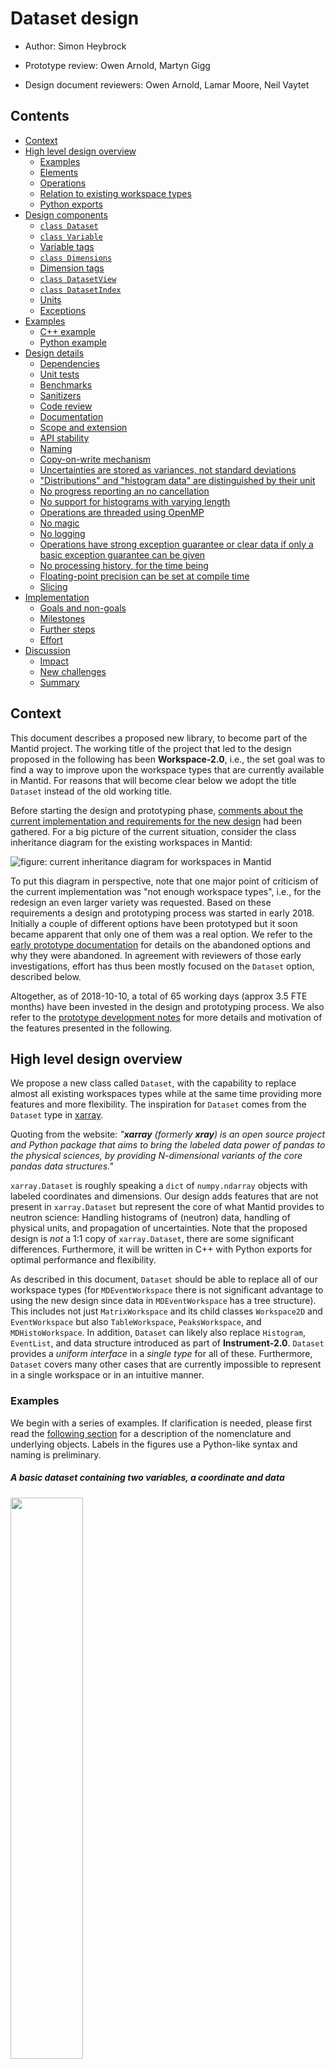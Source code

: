 # Dataset design

- Author:
  Simon Heybrock

- Prototype review:
  Owen Arnold,
  Martyn Gigg

- Design document reviewers:
  Owen Arnold,
  Lamar Moore,
  Neil Vaytet

## Contents

- [Context](#context)
- [High level design overview](#overview)
  - [Examples](#overview-examples)
  - [Elements](#overview-elements)
  - [Operations](#overview-operations)
  - [Relation to existing workspace types](#overview-relation-to-existing-workspace-types)
  - [Python exports](#overview-python-exports)
- [Design components](#design-components)
  - [`class Dataset`](#design-components-dataset)
  - [`class Variable`](#design-components-variable)
  - [Variable tags](#design-components-variable-tags)
  - [`class Dimensions`](#design-components-dimensions)
  - [Dimension tags](#design-components-dimension-tags)
  - [`class DatasetView`](#design-components-datasetview)
  - [`class DatasetIndex`](#design-components-datasetindex)
  - [Units](#design-components-units)
  - [Exceptions](#design-components-exceptions)
- [Examples](#xamples)
  - [C++ example](#examples-cpp)
  - [Python example](#examples-python)
- [Design details](#design-details)
  - [Dependencies](#design-details-dependencies)
  - [Unit tests](#design-details-unit-tests)
  - [Benchmarks](#design-details-benchmarks)
  - [Sanitizers](#design-details-sanitizers)
  - [Code review](#design-details-code-review)
  - [Documentation](#design-details-documentation)
  - [Scope and extension](#design-details-scope-and-extension)
  - [API stability](#design-details-api-stability)
  - [Naming](#design-details-naming)
  - [Copy-on-write mechanism](#design-details-copy-on-write-mechanism)
  - [Uncertainties are stored as variances, not standard deviations](#design-details-uncertainties-are-stored-as-variances)
  - ["Distributions" and "histogram data" are distinguished by their unit](#design-details-distribution-histogram-distinguised-by-unit)
  - [No progress reporting an no cancellation](#design-details-no-progress-reporting-no-cancellation)
  - [No support for histograms with varying length](#design-details-no-length-variation)
  - [Operations are threaded using OpenMP](#design-details-threading)
  - [No magic](#design-details-no-magic)
  - [No logging](#design-details-no-logging)
  - [Operations have strong exception guarantee or clear data if only a basic exception guarantee can be given](#design-details-exception-safety)
  - [No processing history, for the time being](#design-details-no-processing-history)
  - [Floating-point precision can be set at compile time](#design-details-floating-point-precision-compile-time)
  - [Slicing](#design-details-slicing)
- [Implementation](#implementation)
  - [Goals and non-goals](#implementation-goals-and-non-goals)
  - [Milestones](#implementation-milestones)
  - [Further steps](#implementation-further-steps)
  - [Effort](#implementation-effort)
- [Discussion](#discussion)
  - [Impact](#discussion-impact)
  - [New challenges](#discussion-new-challenges)
  - [Summary](#discussion-summary)


## <a name="context"></a>Context

This document describes a proposed new library, to become part of the Mantid project.
The working title of the project that led to the design proposed in the following has been **Workspace-2.0**, i.e., the set goal was to find a way to improve upon the workspace types that are currently available in Mantid.
For reasons that will become clear below we adopt the title `Dataset` instead of the old working title.

Before starting the design and prototyping phase, [comments about the current implementation and requirements for the new design](https://github.com/mantidproject/documents/blob/master/Project-Management/CoreTeam/workspace-notes.md) had been gathered.
For a big picture of the current situation, consider the class inheritance diagram for the existing workspaces in Mantid:

![figure: current inheritance diagram for workspaces in Mantid](workspace-hierarchy.png)

To put this diagram in perspective, note that one major point of criticism of the current implementation was "not enough workspace types", i.e., for the redesign an even larger variety was requested.
Based on these requirements a design and prototyping process was started in early 2018.
Initially a couple of different options have been prototyped but it soon became apparent that only one of them was a real option.
We refer to the [early prototype documentation](https://github.com/mantidproject/workspace-sandbox) for details on the abandoned options and why they were abandoned.
In agreement with reviewers of those early investigations, effort has thus been mostly focused on the `Dataset` option, described below.

Altogether, as of 2018-10-10, a total of 65 working days (approx 3.5 FTE months) have been invested in the design and prototyping process.
We also refer to the [prototype development notes](development-notes.md) for more details and motivation of the features presented in the following.


## <a name="overview"></a>High level design overview

We propose a new class called `Dataset`, with the capability to replace almost all existing workspaces types while at the same time providing more features and more flexibility.
The inspiration for `Dataset` comes from the `Dataset` type in [xarray](http://xarray.pydata.org/en/stable/).

Quoting from the website:
*"**xarray** (formerly **xray**) is an open source project and Python package that aims to bring the labeled data power of pandas to the physical sciences, by providing N-dimensional variants of the core pandas data structures."*

`xarray.Dataset` is roughly speaking a `dict` of `numpy.ndarray` objects with labeled coordinates and dimensions.
Our design adds features that are not present in `xarray.Dataset` but represent the core of what Mantid provides to neutron science: Handling histograms of (neutron) data, handling of physical units, and propagation of uncertainties.
Note that the proposed design is *not* a 1:1 copy of `xarray.Dataset`, there are some significant differences.
Furthermore, it will be written in C++ with Python exports for optimal performance and flexibility.

As described in this document, `Dataset` should be able to replace all of our workspace types (for `MDEventWorkspace` there is not significant advantage to using the new design since data in `MDEventWorkspace` has a tree structure).
This includes not just `MatrixWorkspace` and its child classes `Workspace2D` and `EventWorkspace` but also `TableWorkspace`, `PeaksWorkspace`, and `MDHistoWorkspace`.
In addition, `Dataset` can likely also replace `Histogram`, `EventList`, and data structure introduced as part of **Instrument-2.0**.
`Dataset` provides a *uniform interface* in a *single type* for all of these.
Furthermore, `Dataset` covers many other cases that are currently impossible to represent in a single workspace or in an intuitive manner.

### <a name="overview-examples"></a>Examples

We begin with a series of examples.
If clarification is needed, please first read the [following section](#overview-elements) for a description of the nomenclature and underlying objects.
Labels in the figures use a Python-like syntax and naming is preliminary.

##### A basic dataset containing two variables, a coordinate and data

<img src="dataset-2d.png" height="48%" width="48%">

##### Coordinates can be bin-edges, i.e., their extent can be longer by one than the corresponding dimensions of other variables

<img src="dataset-2d-bin-edges.png" height="48%" width="48%">

##### Coordinates do not need to be one-dimensional, i.e., they can represent a non-shared "X", as we are used to from `API::MatrixWorkspace`

<img src="dataset-2d-coord-not-shared.png" height="48%" width="48%">

##### More coordinates can be added, e.g., for other dimensions

<img src="dataset-2d-more-coords.png" height="70%" width="70%">

##### Multiple coordinates for the same dimension are also possible, as long as the coordinate tag is different, e.g., the final energy `Ef` in a spectrometer

<img src="dataset-2d-multiple-coordinates-same-dimension.png" height="70%" width="70%">

##### Variables can be zero-dimensional

<img src="dataset-2d-variable-0d.png" height="70%" width="70%">

##### Variables can have more dimensions if needed, e.g., for multi-period data or scan data

<img src="dataset-3d.png" height="70%" width="70%">

##### Multiple data variables of the same type are supported by a different name

<img src="dataset-3d-two-data-variables.png" height="70%" width="70%">


### <a name="overview-elements"></a>Elements

`class Dataset` is the top level entity.
It simply set of variables, instances of `class Variable`.
`Variable` contains:
- Tag and name identifying the variable.
- Unit of the data held by the variable.
- Dimensions of the data held by the variable, i.e., the side lengths of a multi-dimensional cube of data, using `class Dimensions`.
- Data, stored in an array-like container.

The dimensions of the variables in a dataset can differ, but the extents of the individual dimensions must match.
*Example: A one-dimensional variable with `Dim::X` and a two-dimensional variable with `Dim::X` and `Dim::Y` in the *same* dataset.
The respective extents of `Dim::X` must match.*
*Exception:
Coordinates can represent bin edges.
In that case the extent will be larger by 1.*
A zero-dimensional variable corresponds to a point, i.e., it will contain a single data item.

Variables come in two classes, distinguished by their tag:
Coordinate variables and data variables.
This distinction enables a simple but effective definition of the behavior of `Dataset` in (arithmetic) operations:
- *Data variables* are *transformed*, e.g., subtracted in a "subtract" operation.
- *Coordinate variables* are *matched*.

As a simple example, consider subtracting two histograms:
We need to check that the X values match, and then subtract the Y values, i.e., the X values are coordinates, the Y values are data.

Examples of tags for data variables are:
- `Data::Value`
- `Data::Variance`
- `Data::String`
- `Data::Int`
- `Data::ExperimentLog`. *Question: Should this actually be a coordinate?*

Examples of tags coordinate variables are:
- `Coord::Tof`
- `Coord::dSpacing`
- `Coord::Q`
- `Coord::SpectrumNumber`
- `Coord::DetectorId`
- `Coord::SpectrumPosition`
- `Coord::DetectorPosition`
- `Coord::DetectorGrouping`
- `Coord::RowLabel`
- `Coord::X`, `Coord::Y`, `Coord::Z`
- `Coord::Qx`, `Coord::Qy`, `Coord::Qz`
- coordinates related to experiment environment parameters such as `Coord::Polarization` and `Coord::Temperature`
- `Coord::Mask`

The tag defines the underlying data type.

We furthermore define:
- Coordinate variables do not have a name and are thus identified only by their tag.
  Since `Dataset` is a set this implies that there cannot be two coordinate variable with the same tag in the same dataset.
  *Example: Having two variables `Coord::X` representing an X coordinate in a dataset is forbidden, and would indeed not make sense.*
- Coordinate variables have an implicit unit that cannot be changed (at least apart from its scale) since it is implied by the tag defining the coordinate.
  *Example: The X coordinate would always have a unit representing a *length*, e.g., `m` or `mm`.*
- Data variables have a name in addition to their tag.
  *Example: We can have a data variable holding neutron counts in `Data::Value` fom the "sample" run and a data variable holding counts for the "can" run in the *same* dataset.*

The name of data variables is furthermore used to imply a grouping of variables.
*Example: In a dataset containing data variables `Data::Value` and `Data::Variance` a matching variable name implies that the uncertainties stored in `Data::Variance` are associated with the data stored in `Data::Value`.*

The data in `Variable` is held by a type-erased handle, i.e., a `Variable` can hold data of any type.
The data handle also implements a copy-on-write mechanism, which makes `Variable` and `Dataset` cheap to copy and saves memory if only some variables in a dataset are modified.


### <a name="overview-operations"></a>Operations

Alongside the new `Dataset` type a series of basic and common operations will be provided.
A mostly but not entirely complete list of operations to be supported is:
1. Arithmetic operations: unary `-`, binary `+`, `-`, `*`, `/`
1. `transpose`
1. `slice` and `dice`
1. `concatenate` and `merge`
1. `sort`
1. `rebin`
1. `convert` (unit and/or dimension)
1. `filter`
1. Boolean/logical operations for mask operations
1. `integrate`
1. Basic statistics operations such as min, max, mean, and standard deviation
1. Serialization and deserialization, mainly for saving to and loading from disk
   *Question: Should disk I/O live in a separate module/library?*

As discussed earlier, coordinate variables are not operated on in operations between datasets.
To modify a coordinate variable, we operate directly on the variable-level.


### <a name="overview-relation-to-existing-workspace-types"></a>Relation to existing workspace types

From the above description it may not be clear how `Dataset` is used to replace existing workspace types or components so we take a break to give some examples.
For clarity, in the following we are explicitly giving the current Mantid namespace names such as `API`, `DataObjects`, `Geometry`, and `Algorithms` when referring to types from the existing implementation.

##### DataObjects::TableWorkspace

<img src="dataset-TableWorkspace.png" height="70%" width="70%">

A dataset where all variables are one-dimensional is a table.
- Each variable is a column.
- The variable name is the column label.
- `Coord::RowLabel` can provide a row label.
- `concatenate` is used to append one table to another.
- `merge` combines columns from two tables into one.
- `slice`, `dice`, or `filter` extract a new table with one or more rows.
- `sort` sorts the table.
- Coordinate and name matching enables mathematical operations on individual table columns.

See also the [working example](../test/TableWorkspace_test.cpp).

##### DataObjects::MDHistoWorkspace

A dataset with multi-dimensional variables `Data::Value` and `Data::Variance` in combination with a corresponding number of one--dimensional coordinate variables is a close equivalent to the current `DataObjects::MDHistoWorkspace`.
A typical example would be three-dimensional `Data::Value` and `Data::Variance` alongside one-dimensional `Coord:Qx`, `Coord:Qy`, and `Coord::Qz`.
- Can have coordinates that are bin edges or center points.
- Can have non-uniform binning.

##### DataObjects::Workspace2D

A dataset with two-dimensional variables `Data::Value` and `Data::Variance` in combination with a one- or two-dimensional variable `Coord::Tof` is a close equivalent to the current `DataObjects::Workspace2D`.
- Typically `Data::Value` and `Data::Variance` would both have dimensions `Dim::Tof` and `Dim::Spectrum`.
- If `Coord::Tof` has only `Dim::Tof`, it corresponds to a `DataObjects::Workspace2D` with shared X axis, if it also has `Dim::Spectrum` X is not shared.
- To represent bin edges, the extent of `Coord::Tof` in `Dim::Tof` is larger by one than `Dim::Tof` of the other variables.
- `Coord::SpectrumNumber` provides a spectrum number (currently in `API::ISpectrum`).
- Mapping from spectra to detectors (currently in `API::ISpectrum`) can be added using `Coord::DetectorGrouping`.
  For representing the instrument see the corresponding section below.
- Data from `API::ExperimentInfo` such as `API::Run` can be held by zero-dimensional variables such as `Data::ExperimentLog`.
- Masking of complete spectra or individual bins support by one- or two-dimensional variables such as `Coord::Mask`.

Most basic operations have an obvious mapping to what our current basic algorithms are doing.

See also the [working example](../test/Workspace2D_test.cpp).

##### Geometry::DetectorInfo, Geometry::ComponentInfo, and Geometry::Instrument

`Geometry::DetectorInfo` and `Geometry::ComponentInfo` are the result of the refactoring effort as part of **Instrument-2.0**.
Thanks to that refactoring, the underlying data is already stored in a structure of vectors, which can be mapped to variables in a dataset in an almost 1:1 manner.
- In place of `Geometry::DetectorInfo`, several variables with `Dim::Detector` would be added to a dataset.
  - `Coord::DetectorPosition` to store positions, `Coord::DetectorRotation` to store rotations, ...
- The option to have multi-dimensional variables will provide support for instruments with (synchronously) scanning detectors in a natural way.
  - Variables such as `Coord::DetectorPosition` can have the additional `Dim::DetectorScan` (in addition to `Dim::Detector`).
  - Time intervals for the scan can be stored in an additional variable `Coord::TimeInterval`.
- Data for `Geometry::ComponentInfo` can be mapped to variables in the dataset in a similar manner.
- `Geometry::Instrument` still exists as part of the pre-**Instrument-2.0** legacy.
  For the time being it can be supported by simply holding it in a zero-dimensional variable.

##### HistogramData::Histogram

`Dataset` will store histogram data as a single multi-dimensional array, i.e., *not* as a variable holding histograms.
However, we may still want to operate on a single histogram at a time in some cases.
A dataset with one-dimensional data variables `Data::Value` and `Data::Variance` alongside a one-dimensional coordinate variable such as `Coord::Tof` is a histogram.
- Arithmetic operations as well as many of the other basic operations support most of what would be required from a histogram type.

##### DataObjects::EventWorkspace

In contrast to histograms in `DataObjects::Workspace2D`, the event lists stored in `DataObject::EventWorkspace` have varying length.
Therefore, the events cannot be stored as a single multi-dimensional array.
- A one-dimensional variable `Data::Events` with `Dim::Spectrum` holds the lists of the events.
- The lists of events is a type similar to `DataObjects::EventList`.
  One option is to use `Dataset` for this, that is the dataset would contain many datasets, one for each event list.

See also the [working example](../test/EventWorkspace_test.cpp).

##### DataObjects::EventList

A one-dimensional dataset without coordinate variables can be used to represent an event list.
- `Dim::Event` is used as the only dimension for all variables.
- `Data::Tof` and `Data::PulseTime` make up the key part of data.
- Extra variables can be added to support weighted events.
- `concatenate` provides a merge operation.
- `sort` provides sorting by time-of-flight or pulse-time.
- `filter` provides filtering by time-of-flight or pulse-time.


### <a name="overview-python-exports"></a>Python exports

All relevant high-level classes and functions are fully exposed via a Python interface.
- The C++ API is modern and is thus easily mapped to a "pythonic" dataset library.
- `Dataset` itself is very similar to Python `dict`.
- Data of variables containing plain old data such as floating point values is exposed as readable and writable `numpy.ndarray`.
  These are true multi-dimensional arrays, i.e., in contrast to the current `API::MatrixWorkspace::readX()` and `API::MatrixWorkspace::dataX()` it is *not* a separate array for every spectrum.


## <a name="design-components"></a>Design components

The following is only an incomplete description.
For more details and examples the prototype code serves as a reference.
A good starting point that gives an overview of how `Dataset` may be *used* is given by [`TableWorkspace` example](../test/TableWorkspace_test.cpp), [`Workspace2D` example](../test/Workspace2D_test.cpp), and [`EventWorkspace` example](../test/EventWorkspace_test.cpp).


### <a name="design-components-dataset"></a>`class Dataset`

`class Dataset` is literally just a set or list of variables.
- Variables can be inserted and removed.
- Iteration over variables is possible.
- Variables are identified by a combination of their tag and (for data variables) their name.
  Duplicate tag/name combinations are forbidden, i.e., `Dataset` behaves like a set.

The current implementation also contains a `Dimensions` objects, holding the space spanned by the combination of all the variables dimensions.
However, this is not necessary and may change in the actual implementation.

There are very few methods for direct manipulation of `Dataset`:
- `setSlice` to set a slice of the dataset.

The current implementation in the prototype is mostly complete regarding the actual `Dataset` interface.
Most other functionality would probably be added as free functions.
- Some interface cleanup for finding variables or checking for existence of certain tags/names is required.
- `merge` is currently a member method, but should probably be made a free function.
  Given the copy-on-write mechanism there is no advantage in having it as a method.
- Insertion mechanism for bin-edge variables needs to be clarified.


### <a name="design-components-variable"></a>`class Variable`

`class Variable` can hold a N-dimensional array of arbitrary data, with some additions that make it self-describing:
- Tag and name identifying the variable.
- Unit of the data held by the variable.
- Dimensions of the data held by the variable, i.e., the side lengths of a multi-dimensional cube of data, using `class Dimensions`.
- Data, stored in an array-like container.

In the current implementation, as much as possible has been moved out of the header to reduce compile times due to templated code.
The interface implemented currently should be mostly complete with little change required for the final implementation.

##### Type erasure

The type erasure and implementation of basic operations for `Variable` uses **concept-based polymorphism** (a pattern by Sean Parent).
The involved types are `class VariableConcept` (the interface) and `template <class T> class VariableModel` (the implementation(s)).

##### Alignment

In the prototype we align the storage of data in `Variable` to support vectorization.
There is no disadvantage to this apart from preventing move operations when initialized from a `std::vector`.
In case alignment shows no actual advantage for performance in practice we can consider removing this feature.


### <a name="design-components-variable-tags"></a>Variable tags

Variables are identified by their tag, such as `Coord::X` and `Data::Value`.
Tags are also used for `const`-correct access, e.g., for avoiding triggering a copy or joint iteration with lower-dimensional variables.
Therefore the tags are not and `enum` but a class.
This lets us use things like `dataset.get<const Coord::X>()` instead of a less intuitive `dataset.get<Coord::ConstX>()`.


### <a name="design-components-dimensions"></a>`class Dimensions`

`class Dimensions` is an ordered list of dimension names alongside the dimension's extent, i.e., it defines a N-dimensional volume.
Furthermore it provides means of operating with dimensions, such as checking if a dimension is contained, merging dimensions, checking for subspaces, and dimension ordering.
The prototype implements very little of this in a clean way, and the API should probably be redone from scratch.
In many cases the code is scattered around the project, in the implementation of individual operations.
This is to be cleaned up when implementing the full set of operations.

At a later point, a small extension of `Dimensions` can provide support for multi-dimensional chunking/partitioning.
This could enable MPI support, cache blocking for more efficient use of the CPU caches, and working with data that does not fit into memory.
- Store the full dimension extent in addition to the chunk extent in `Dimensions`.
- If a dimension of a dataset represents just a subsection of the full dimension extent we use a special dimension tag.
- Operations that operate on a particular dimension will then fail.
  *Example: `Algorithms::DiffractionFocussing` requires `Dim::Spectrum`.*
- Based on the stored full dimension extent we can assemble a dataset from chunks, or provide a multi-step operation that can deal with partial dimensions and does the assembling process.
  *Example: A version of `Algorithms::DiffractionFocussing` that first focusses within each chunk and merges focussed data from all chunks in a final step.*


### <a name="design-components-dimension-tags"></a>Dimension tags

A dimension is identified by a tag.
This is simply an `enum class Dim`.
*Note:
In the prototype this is currently named `enum class Dimension`, but we suggest renaming this to `enum class Dim` for brevity.
Despite the abbreviation this should be clear and may actually improve code readability since it is more concise when used frequently?*

An incomplete list of dimension tags:
- `Dim::X`, `Dim::Y`, `Dim::Z`.
- `Dim::Qx`, `Dim::Qy`, `Dim::Qz`.
- `Dim::Detector`
- `Dim::Spectrum`
- `Dim::Tof`
- `Dim::Wavelength`
- `Dim::DetectorScan`
- `Dim::Temperature`
- `Dim::Polarization`
- `Dim::Run`
- `Dim::Row`
- `Dim::Event`

In many cases there is a corresponding coordinate tag for a dimension.


### <a name="design-components-datasetview"></a>`class DatasetView`

Due to the type-erasure we cannot simply treat `Dataset` as an array of structs, i.e., there is no equivalent to `API::MatrixWorkspace::getSpectrum(const size_t index)`.
If only access to a single variable is required it can be accessed directly.
For cases that require joint access to multiple variables we provide `class DatasetView`:
- Effectively provides a "zip-iterator", with support for automatic on-the-fly broadcast or transposition of dimensions.
- Nested view allows for accessing a histogram-like view.
- Allows for joint iteration with bin-edge variables using a `Bin` wrapper, overcoming the old nuisance of having `length+1` bin edges.

The current implementation seems to support all required features.
Performance was originally a problem due to the multi-dimensional iteration, but has subsequently been optimized to the point where it should be sufficient for most applications.


### <a name="design-components-datasetindex"></a>`class DatasetIndex`

`class DatasetIndex` is a simple helper to index slices in a dataset via values in an axis (coordinate).
`Dataset` itself makes no attempt at keeping values in a coordinate variable validated.
For example, there is no check for duplicate spectrum numbers.
Therefore, direct indexing is not possible.
Instead `DatasetIndex` builds the index (and does the validation) on demand when constructed.

##### Rationale

I tried to *maintain* consistent indices like spectrum numbers using code in `Indexing::IndexInfo`, but it turned out to be really complicated when integrating it into `API::MatrixWorkspace`.


### <a name="design-components-units"></a>Units

Internally the prototype uses `boost::units`, but we require run-time units.
It is therefore wrapped in a class that simply stores an unique ID for every unit.
- Arithmetic operations branch off using the ID, relying on `boost::units` for the actual work.
- Probably need to add support for units scales.

Very little of this is implemented in the prototype apart from the most basic examples.
This will probably require a not insignificant amount of work to get right to make sure we capture all the subtleties.
See for example [An issue with distributions and dimensionless units](https://github.com/mantidproject/documents/blob/fix-divide-distribution/Design/DistributionsAndDimensionlessData.md) for a recent issue relating to this in Mantid.


### <a name="design-components-exceptions"></a>Exceptions

The prototype currently simply throws `std::runtime_error` in most cases.
We should most likely add a clear range of exception types that provide useful information such as indices about the failure.


## <a name="examples"></a>Examples


### <a name="examples-cpp"></a>C++ example

The following is a relatively complex example of the capabilities of `Dataset`.
Apart from minor details and operations that have not been fully implemented yet, all features that are used below have been demonstrated to work in the prototype.

```cpp
// Create an empty dataset.
Dataset d;

// Add some information about the instrument. This would likely be wrapped in
// convenience functions.
// Data passed as argument, e.g., initializer_list.
d.insert<Coord::DetectorId>({Dim::Detector, 4}, {1, 2, 3, 4});
// No data passed, will be default-constructed.
d.insert<Coord::DetectorPosition>({Dim::Detector, 4});

// Add spectrum-to-detector mapping and spectrum numbers.
std::vector<std::vector<gsl::index>> grouping = {{0, 2}, {1}, {}};
d.insert<Coord::DetectorGrouping>({Dim::Spectrum, 3}, grouping);
d.insert<Coord::SpectrumNumber>({Dim::Spectrum, 3}, {1, 2, 3});

// Add time-of-flight axis ("X" in current Mantid nomenclature) which
// will be shared for all spectra.
d.insert<Coord::Tof>({Dim::Tof, 1000});
Dimensions dims({{Dim::Tof, 1000}, {Dim::Spectrum, 3}});

// Add data and uncertainties ("Y" and "E" in current Mantid nomenclature).
d.insert<Data::Value>("sample", dims);
d.insert<Data::Variance>("sample", dims);

// Add another set of data and uncertainties.
d.insert<Data::Value>("background", dims);
d.insert<Data::Variance>("background", dims);

// Add monitors as a nested dataset.
d.insert<Coord::MonitorName>({Dim::Monitor, 2}, "beam-status", "main");
d.insert<Data::Monitor>("monitor", {Dim::Monitor, 2});
// Add data to monitors. Use DatasetIndex to do lookup by name.
DatasetIndex<Coord::MonitorName> monitors(d);
// First monitor has histogram data and is pixelated.
int pixels = 10 * 10;
auto &beam_mon = d.get<Data::Monitor>()[monitors["beam-status"]];
beam_mon.insertAsEdge<Coord::Tof>("", {Dim::Tof, 101});
beam_mon.insert<Data::Value>("", {{Dim::Tof, 100}, {Dim::Spectrum}},
                             100 * pixels);
beam_mon.insert<Data::Variance>("", {{Dim::Tof, 100}, {Dim::Spectrum}},
                                100 * pixels);
// Second monitor is event-mode.
auto &main_mon = d.get<Data::Monitor>()[monitors["main"]];
// Note that there is Coord::Tof and Data::Tof, the latter is used for events.
main_mon.insert<Data::Tof>("", {Dim::Event, 238576});
main_mon.insert<Data::PulseTime>("", {Dim::Event, 238576});

// Convert monitor do histogram.
auto mon = d.get<Data::Monitor>()[monitors["main"]];
// Bin events using axis from d.
auto mon_hist = binEvents(mon, d.at<Coord::Tof>());
// Merge histogram monitor data into monitor. Note that we can keep the
// events if we want.
mon.merge(mon_hist);

// Normalize "sample" and "background" to monitor. Note that the variables
// in monitor do not have a name so it will affect all data variables with a
// matching tag.
d /= d.get<Data::Monitor>()[monitors["main"]];

// Subtract the background. To get around name matching we extract data for
// subtraction, removing it from the dataset to avoid failure in operator-.
d.merge(d.extract("sample") - d.extract("background"));

// Copy the dataset. All variables use copy-on-write, so this is cheap.
auto spinUp(d);
spinUp.insert<Coord::Polarization>({}, Spin::Up);
auto spinDown(d);
spinDown.insert<Coord::Polarization>({}, Spin::Down);

// Build equivalent to Mantid's WorkspaceSingleValue.
Dataset offset;
offset.insert<Data::Value>("sample - background", {}, {1.0});
offset.insert<Data::Variance>("sample - background", {}, {0.1});
// Note the use of name "sample" such that offset affects sample, not
// other `Data` variables such as "background".
spinUp += offset;

// Combine data for spin-up and spin-down in same dataset, polarization is
// an extra dimension.
auto combined = concatenate(Dim::Polarization, spinUp, spinDown);

// Do a temperature scan, adding a new temperature dimension to the dataset.
Dataset tempEdges.insertAsEdge<Coord::Temperature>({Dim::Temperature, 6},
                                                   {273.0, 200.0, 100.0, 10.0,
                                                    4.2, 4.1});
// Empty dataset for accumulation.
Dataset scan;
auto dataPoint(combined);
for (const auto temperature : DatasetView<Bin<Coord::Temperature>>(tempEdges)) {
  dataPoint.get<Data::Value>("sample - background")[0] =
      exp(-0.001 * temperature.center());
  // Note that concatenate will collapse dimensions of a variable if the
  // variable is constant. For example, Coord::Tof is the same for all data
  // points so it will *not* have Dim::Temperature in the result.
  scan = concatenate(Dim::Temperature, scan, dataPoint);
}
// Merge temperature axis.
scan.merge(tempEdges);

// Convert units or dimension. Note that for units of independent variables
// a unit change implies a change in the dimension (label). The exact API
// for this has not been design yet.
scan = convert(scan, Dim::Tof, Dim::Wavelength);

// Extract a single wavelength slice.
auto lambdaSlice = slice(scan, Dim::Wavelength, 10.5);

// Compute the spin difference.
DatasetIndex<Coord::Polarization> spin(lambdaSlice);
// If we want to subtract slices we need to remove mismatching coordinates
// first, otherwise binary operations will fail.
lambdaSlice.erase<Coord::Polarization>();
lambdaSlice = slice(lambdaSlice, Dim::Polarization, spin[Spin::Up]) -
              slice(lambdaSlice, Dim::Polarization, spin[Spin::Down]);

// Create a nested DatasetView, for "zip"-style iteration
// Define an abbreviation for a nested view. For convenience, frequently
// used variants could be provided as built-ins. Note the `Bin` wrapper,
// which is used for joint iteration of bin-edge variables and other
// variables.
using Histogram = DatasetView<Bin<Coord::Temperature>, const Data::Value,
                              const Data::StdDev>;
// We specify Dim::Temperature when creating the view, indicating that the
// (outer) view will not iterate that dimension. This implies that it will
// be the (only) dimension of the nested views.
DatasetView<Histogram, const Coord::SpectrumNumber>
    view(lambdaSlice, "sample - background", {Dim::Temperature});

for (const auto &tempDependence : view) {
  // Items in view have named getters, alternatively
  // get<Coord::SpectrumNumber>() can be used.
  printf("Plotting spectrum %d\n", tempDependence.spectrumNumber());
  // Plot the data.
  mantid::matplotlib::plot(tempDependence.get<Histogram>());
  // The view we are passing to `plot` can be operated on as follows.
  for (const auto bin : tempDependence.get<Histogram>()) {
    // Note that we can read left, right, and center of the bin, even though
    // the underlying data is storing the edges.
    mantid::matplotlib::drawBox(bin.left(), bin.right(), bin.value());
    // Note that we can read the standard deviation, even though the
    // underlying data is stored as variance.
    mantid::matplotlib::drawErrorBar(bin.center(), bin.value(), bin.stdDev());
  }
}
```


### <a name="examples-python"></a>Python example

The design of the Python API is in an early stage so we do not give a full example yet.
Overall the functionality will be as above for the C++ example.
If in doubt regarding conventions, we intend to adopt the behavior of `numpy` (or `xarray`, if applicable), in particular for indexing and slicing.


## <a name="design-details"></a>Design details


### <a name="design-details-dependencies"></a>Dependencies

- `boost::units` for unit handling.
- `boost::container` for `small_vector`, which is used as an optimization in a couple of places.
- `boost::mpl` to help with some meta programming.
- `Eigen` for vectors and rotations, in particular for detector positions.
- `gsl` is used for `gsl::index` and `gsl::span`.
  This could easily be replaced by a stand alone implementation, in particular since `span` is part of C++20.
- `range-v3` has been used for implementing some multi-column sort operations but replacing it by a stand-alone implementation should be no trouble.
- GoogleTest for unit testing.
- GoogleBenchmark for benchmarking.

The prototype has been implemented using C++14, and this is sufficient.
Nevertheless, having C++17 available would be an advantage, particularly since a moderate amount of template-meta programming is required.
Given the long time scale, it could be expected that the Mantid project is ready to move to C++17 by the time `Dataset` might be included in the main repository.

Note that `Dataset` or rather `Variable` will be able to hold data from libraries that are *not* dependencies of this library.
It is sufficient to forward-declare types when adding a tag for such a variable.
*Example:
We can store `API::Run` in `Dataset`, but the dataset library does not need to depend on `Mantid::API`.*

It is currently unclear whether this library should be kept as a separate repository or be included as a new module in the Mantid repository.
- The advantage of inclusion is the automatic use of the build server and deployment infrastructure.
- The disadvantage is a potential coupling of versioning, see [API stability](#design-details-api-stability).

If included in the Mantid repository, stand-alone packages should be provided as a light-weight alternative to downloading the full Mantid package.


### <a name="design-details-unit-tests"></a>Unit tests

The library is intended as a low-level building block and the mixed-multi-dimensional aspected lead to many corner cases.
A comprehensive and maintainable suite of unit tests is thus essential.


### <a name="design-details-benchmarks"></a>Benchmarks

Given the intention of being a low-level building block for everything else, ensuring good performance and preventing performance regression is thus essential.
A suite of benchmarks is to be maintained and monitored for changes.


### <a name="design-details-sanitizers"></a>Sanitizers

Static analysis and sanitization runs should be performed and verified automatically.
Most importantly, AddressSanitizer should be used to strictly monitor for memory corruption bugs.


### <a name="design-details-code-review"></a>Code review

The same review/approval system for pull request as in Mantid should be adopted.
However, given the scope of the project, we should require *two full reviews*, i.e., the gatekeeper should also do a thorough review, in addition to the first reviewer.


### <a name="design-details-documentation"></a>Documentation

Documentation is required for several cases:
- Library (developer) documentation.
- C++ API (user) documentation.
- Python API (user) documentation.
- Python usage examples beyond simple API documentation, e.g., how to represent complex data structures such as a `DataObjects::Workspace2D` as a `Dataset`.


### <a name="design-details-scope-and-extension"></a>Scope and extension

The design described here is seen as a nearly complete description of the scope of the dataset library.
Extending the functionally should be avoided and should happen only after careful consideration.
In particular, anything that is *more* specific than already supported should not be made part of this library, but instead be placed in another library that depends on this library.
- Actually `convert` to convert units is pretty specific as it needs to connect instrument information to data.
  Is having it as part of this lowest-level library the right choice?

There are some cases which are likely to lead to additions to the dataset library:
- Initially we will not have covered all required cases with tags for `Dim` and variable tags for `Coord` and `Data`.
  In particular, we need a new `Coord` for every unit that we support.
- As a consequence the unit handling will also need to be extended.


### <a name="design-details-api-stability"></a>API stability

The C++ version as well as the Python exports are meant as a low level building block for other parts of the project, in addition to direct use in scripts by users.
Therefore we need to ensure that the API is reasonably stable.
At the same time, we will struggle with things that do not work out early on as imagined right now and will need to change the API.
- The API is considered unstable and can change without notice until the library version has reached v1.0.
- With v1.0 onwards the Python API should only change with major releases and a proper deprecation cycle.
- The C++ API should ideally follow the same rules as the Python API.
  However, since most or all C++ code using the API should be under our control, the API may be updated in a less restrictive way if there is a good reason.

The implication is that this library would probably require versioning independent of Mantid itself.


### <a name="design-details-naming"></a>Naming

#### Components of the library are part of namespace `dataset`

##### Rationale

Mantid currently uses upper-case namespace names.
However, this can lead to artificial and unintuitive namespace or class names.
Instead, namespaces like `dataset` should be lower-case, as opposed to types which are upper-case.
We then have, e.g., `dataset::Dataset`.
This also matches the Python convention where module names are typically lower-case, thus reducing the differences between the C++ and Python APIs.

#### The Python module name is `dataset`

##### Rationale

This is a corollary from the namespace name.

#### The top level namespace and module is `mantid`

##### Rationale

Currently we have `namespace Mantid` in C++ while the Python module is `mantid`.
Changing the namespace name would improve consistency.
Furthermore, this would reduce naming clashes between existing and new code.

##### Questions

Does this make sense?
Where to we put additional functionality?
Sibling or children of `dataset`?
Consider `class Dataset` itself and two hypothetical modules with *additional* functionality that is not part of this library.
Our options would include:
1. `mantid::dataset::Dataset`, `mantid::dataset::algorithm`, `mantid::dataset::io`.
1. `mantid::dataset::Dataset`, `mantid::algorithm`, `mantid::io`.
1. `mantid::dataset::core::Dataset`, `mantid::dataset::algorithm`, `mantid::dataset::io`.


### <a name="design-details-copy-on-write-mechanism"></a>Copy-on-write mechanism

##### Context

The copy-on-write mechanism is hidden in the API and simply handled internally in `Variable`:
A copy-on-write pointer hold a `VariableConcept`.
To maintain sharing we only require code to be `const`-correct.
*Question: Cannot use `const` in Python, need methods/tags with different names that explicitly request mutable or immutable access. What is the bast naming convention?*

##### Rationale

The copy-on-write mechanism is something that has since long been adopted in Mantid, e.g., in `DataObjects::Workspace2D` for the histogram data and for `Geometry::DetectorInfo`.
However, for the interface of `API::MatrixWorkspace` (and in connection to that `HistogramData::Histogram`) this has led to an interface that is too complicated, with different API functions for read-only access, write-access, and access for sharing.


### <a name="design-details-uncertainties-are-stored-as-variances"></a>Uncertainties are stored as variances, not standard deviations

##### Rationale

Mantid currently stores uncertainties as standard deviation (except for `DataObjects::MDHistoWorkspace`).
However, most computations require the variance for propagation of uncertainties.
To this end it is often squared in place (breaking assumptions about, e.g., `HistogramData::Histogram` and `DataObjects::Workspace2D`, and subsequently converted back to standard deviation by taking the square root.
This also adds a little computational overhead.
Having a clear and well defined strategy will reduce the risk of confusion.

##### Implementation

The go-to tag for storing uncertainties will be `Data::Variance`.
`Data::StdDev` will exist, but is for *access* only, i.e., attempting to create a `Variable` with that tag should fail.
Instead `Data::StdDev` can by used in combination with `DatasetView` to *read* the standard deviations if required, e.g., for visualization purposes.
If it turns out to be useful it would also be possible to provide setters --- as opposed to a simple assignment which is possible if the actual underlying data is referenced --- for standard deviation using `DatasetView` .


### <a name="design-details-distribution-histogram-distinguised-by-unit"></a>"Distributions" and "histogram data" are distinguished by their unit

##### Rationale

Currently `API::MatrixWorkspace` (and by extension `HistogramData::Histogram`) keep a flag indicating whether data in a histogram has been divided by its bin width.
A considerable number of algorithms are checking this manually, branching to different code sections.
`HistogramData::Histogram` attempted to solve this by introducing getters like `Histogram::counts()` and `Histogram::frequencies()`.
However, it seems to be useful only in a rather limited number of places, whereas it adds a significant amount of complication to the API.
The flag adds complication and should thus be removed.

##### Implementation

This will require having a unit for "counts", i.e., we cannot simply use "dimensionless".
We need to establish whether it is possible to write clean client code based on the unit-driven mechanism.
Apart from that there should not be any major implementation difficulties.


### <a name="design-details-no-progress-reporting-no-cancellation"></a>No progress reporting and no cancellation

##### Rationale

- Most operations are simple and thus fast.
- Cancellation and progress reporting can be implemented in higher-level algorithms that *use* `Dataset`.
- Cancellation leads to undefined side effects for in-place operation, i.e., it breaks data.
- Adds complexity and complicates the interface.
- `numpy` operations cannot be cancelled and do not report progress.


### <a name="design-details-no-length-variation"></a>No support for histograms with varying length

##### Rationale

This has not been supported in `DataObjects::Workspace2D` for 10 years, until a very recent change, i.e., it does not appear to be strictly necessary.
Support has been considered and prototyped, however there are two strong reasons it is not part of the final design:
- Significant complication of implementation for all operations, leading to larger initial development cost and more difficult long-term maintenance.
- Negatively affects the performance of iteration via `DatasetView`, *even if the length does not vary*.

##### Workaround

It is possible to store a variable holding datasets in a dataset.
The result could be very similar to a current `DataObjects::Workspace2D`.
In general we should discourage doing this since most of the other functionality we provide would not work nicely with such as nested dataset.
However, if a varying histogram length is essential for some purpose it is absolutely possible.


### <a name="design-details-threading"></a>Operations are threaded using OpenMP

##### Rationale

Threading using OpenMP in a fork-join style manner is not the most efficient one.
As part of the prototyping process we considered other solutions, in particular [dask](https://dask.org/).
Dask could solve many problems such as overcoming the limitations of the fork-join approach as providing a unified solution for threading and multi-process parallelisation such as MPI.
However, the prototyping experience indicated that it is not performant enough to completely replace threading for our typical workloads.
For that reason, and for maximum simplicity, optimal performance requires multi-threading.

##### Implementation

In most cases a simple `#pragma omp parallel for` could do the job.
We should probably limit the thread count depending on the size of data and the operation in question.
For small data the threading overhead may be larger than the gains.
For large data, many cases such as `operator+` are heavily limited by memory bandwidth and using more cores than necessary for reaching the peak bandwidth would be wasteful.


### <a name="design-details-no-magic"></a>No magic

##### Rationale

Many algorithms in Mantid do "magic" under the hood:
- Convert inputs if required. *Example: Conversion from point data in `Algorithms::ConvertUnits` and `Algorithms::Rebin`.*
- Tolerate partially bad input data. *Example: Replacing special values in `Algorithms::SumSpectra`.*
- Support doing two different things that are actually different. *Example: `Algorithms::Rebin` can rebin histogram data, bin event data, or set new bin edges in a workspace.*
- Combine multiple processing steps. *Examples: Aligning bins in `Algorithms::ConvertUnits`. Loading and saving calibration files in `Algorithms::MaskDetectorsIf`.*

Support for such features complicates the implementation and makes reasoning about code harder.
It should therefore not be done in this library.
- Operations should simply fail as early as possible.
- Inputs are required to be cleaned up and converted to the correct format explicitly.
- Processing steps should be kept as separate operations.

##### Note

There is nothing wrong with "magic" in higher-level operations.
High level algorithms that simply work no matter what is thrown at them are likely still a requirement.
We are merely banning it from *this* library, i.e., the lowest-level building block.


### <a name="design-details-no-logging"></a>No logging

##### Rationale

As a corollary from the "no magic" strategy above, there will be very few occasions that require log messages.
Logging can be implemented in higher-level algorithms, or potentially in some Python wrappers.
Adding logging functionality would increase complexity and add extra dependencies.

##### Workaround

If required we could log to `stdout` using `std::cout`, which can be redirected and filtered.


### <a name="design-details-exception-safety"></a>Operations have strong exception guarantee or clear data if only a basic exception guarantee can be given

##### Rationale

For performance reasons operations can be (and are in practice) applied in-place.
If an exception is thrown it can happen that data is partially modified and thus in an unknown state.
It is impossible for client code to tell if data has been corrupted, unless there is a well defined exception safety guarantee in combination with flagging of bad data.
The user thus continue working with the bad data, with unknown consequences.

##### Implementation

Wherever possible, operations should provide a strong exception guarantee, i.e., even for in-place operations there should be no risk of unknowingly corrupting data.
This simply boils down to performing any checks up-front, before data is modified.
For operations that cannot give a strong guarantee we need to avoid accidental use of corrupted data.
The safest and simplest way to do so is to completely clear datasets that may have been corrupted.

The exception safety guarantee of each operation is to be documented.


### <a name="design-details-no-processing-history"></a>No processing history, for the time being

##### Rationale

All Mantid algorithms are recorded in the workspace processing history, and this is one of the most important features of Mantid.
It is currently not clear how this is best handled for `Dataset`.
If the operations for datasets end up getting wrapped in algorithms there is no need to direct history handling in `Dataset`.
If this is not the case it would be very desirable to have this feature, and according to very basic prototyping it could simply be handled as an additional variable in the dataset.
There would be some complications related to having a history without `API::AnalysisDataService` so there is some effort connected to coming up with an actual solution.
Overall however, it should have no influence on the `Dataset` design, i.e., it seems safe to postpone a decision until we have a clearer understanding of how `Dataset` will be used in practice and how it will get integrated in the current Mantid ecosystem.


### <a name="design-details-floating-point-precision-compile-time"></a>Floating-point precision can be set at compile time

##### Rationale

Mantid currently uses double precision for time-of-flight, counts, and values derived from the former two.
Using single precision could give a performance improvement of the order of 2x.
Apart from global accumulation (which could be done in double precision) there appear to be no (or few) operations where double precision would be required.
Taking the step to *always* use single precision for those variables would probably be too large a risk.

##### Implementation

- Define the precision of relevant variables (`Data::Value`, `Data::Variance`, `Data::Tof`, `Coord::Tof`, ...) at compile time.
- Run all tests for both the single- and the double-precision versions of the library.
- Provide two library versions, probably with a default.
  For example, we could initially default to using the double-precision library, using the single-precision version only on demand for applications with high performance demands after the particular workflow has been validated to be correct in single precision.
  At a later point, in case we have convinced ourselves that the single-precision version is always sufficient, the default could be changed.

It is not entirely clear how much development overhead this would cause for code depending on this library.
More code is likely to require templating for the precision (`double` and `single`).
However, the development cost for this library itself would be rather minor, so there is very little risk involved in supporting it from the beginning.


### <a name="design-details-slicing"></a>Slicing

We would like to support slicing as in `numpy` and `xarray`, e.g., `array[2:4,10:20, :]` in the case of slicing `Variable` (or the equivalent with named dimensions in the case of slicing `Dataset`, as supported in `xarray`).
In both `numpy` and `xarray` the returned object is a view, i.e., data is not extracted.
Since the proposed design uses a copy-on-write mechanism, supporting views is problematic, in particular if access is required from multiple threads.
We are currently investigating a potential solution for this but at this point it is not clear what the outcome will be.


## <a name="implementation"></a>Implementation


### <a name="implementation-goals-and-non-goals"></a>Goals and non-goals

##### Goals in this implementation phase

1. Provide a simple, lightweight, functional and well-tested library that can replace and enhance most of the workspaces types existing in Mantid.
1. Reach a point where this library (in combination with some supporting libraries) is useful in practice.
   We define useful as:
   - Complete low-level functionality in C++ and Python.
   - `numpy` interoperability.
   - Visualization using a slice viewer.
   - Visualization using a multi-dimensional table viewer.
   - Instrument visualization using the Mantid instrument viewer.
   - Can leverage existing Mantid code such as `DataHandling::LoadEventNexus` by a subsequent conversion into a `Dataset`.
1. Demonstrate usefulness on at least two real examples, ideally bringing them to a production ready stage.
   Candidates are:
   - Constant-wavelength (reactor) workflows, which currently use `API::MatrixWorkspace` with length-1 histograms as a workaround.
   - Imaging workflows, which would benefit from presenting data as a stack of images rather than a list of histograms, i.e., the dimension order would be the opposite of what we are used to in `API::MatrixWorkspace`.
   - Workflow with parameter scan or polarization analysis to demonstrate new capabilities of extra dimensions and/or multiple data variables.
1. If applicable, demonstrate performance gain over existing Mantid workflow.

##### Non-goals

Even beyond this implementation phase, we have the following non-goals:

1. It is a non-goal to provide a drop-in replacement for all existing workspaces, i.e., there will by no type compatibility.
1. It is a non-goal to convert all 970 algorithms to use `Dataset` instead of `API::Workspace`.
1. It is a non-goal to provide support for all visualization widgets.

This may seem like a harsh and drastic step, and it would be, if we were to consider only the next couple of years of Mantid's life.
It is justified as follows:
- We focus on ensuring long term maintainability and functionality, as well as other aspects detailed in the [core-team proposal](https://github.com/mantidproject/documents/blob/master/Project-Management/PMB/Mantid%20core%20team%20proposal.docx).
  That is, the focus is on how Mantid would and should look like in 5-10 years from now.
- For a more concrete reasons, we consider the two big refactoring projects the team has undertaken in the past couple of years:
  - The `Histogram` type as part of the `HistogramData` library is a relatively small addition.
    It mostly kept API compatibilty (for `API::MatrixWorkspace`) but nevertheless a relatively time-consuming rollout was necessary.
    In retrorespect the choice to keep the API compatible feels like it led to too many compromises and missed opportunities for solving some underlying problems.
    In particular, with a couple of exceptions, it did not lead to the cleanup in algorithm implementations we had hoped for.
  - The **Instrument-2.0** effort (with the underlying goal to improve performance and make the design more flexible)  has taken several years of effort so far and is not complete.
    In this case the API was not kept compatible and we have not encountered any serious drawbacks so far.
    The main issue here is the big discrepancy in effort between the implementation and rollout, with the latter taking the big majority, as well as the incomplete rollout state.
    Additionally, since the rollout is not complete and the old data structures are still in place we cannot fully reap the benefits of the more flexible design.

  Compared these two cases, a new "workspace" implementation and rollout to all existing algorithms is vastly more effort, probably by an order of magnitude.
  In light of the experience with `Histogram`, where the need to do a rollout severely limited the design as well as the improvements in client code, we also run the risk of severely diminishing our opportunities for actual improvement.
  That is, if were to attempt a full rollout with a mostly compatible API, we could potentially be faced with several decades worth of effort with little tangible benefit.
  This is clearly not an option.


### <a name="implementation-milestones"></a>Milestones

*To do:
This needs a lot of work.
It is quite unclear what belongs to which milestone, the idea is the have something more usable at every step.
Also, do we have any ideas that can ultimately avoid a hard and risky "drop all the old stuff" step?
*

##### Milestone 1

- Mostly useable in C++ and Python but basics not 100% complete.
- Guerilla usability testing at user/dev workshop 2019.

##### Milestone 2

- Basics complete.
- I/O, or at least converters from Mantid workspaces.
- Useful for interested developers and power users working in Python in combination with `numpy`.
- User/developer testing before reaching milestone.

##### Milestone 3

- Widgets for visualization available from Python.
- Demonstration workflows.
- User/developer testing before reaching milestone.

##### Milestone 4

- Basic Mantid integration available.
  - Can convert (most) existing workspace types to `Dataset`.
- Demonstrate performance gains.
- User/developer testing before reaching milestone.


### <a name="implementation-further-steps"></a>Further steps

It is not clear where to go after above milestones have been completed.
A lot will depend on how the first implementation phase goes, what difficulties we face, and how it is accepted by the developer and user community.
Options for follow up steps include, in no particular order:
- Replace less-used workspace types, such as `DataObjects::MaskWorkspace`, `DataObjects::GroupWorkspace`, `DataObjects::TableWorkspace`, and `DataObjects::MDHistoWorkspace`.
- Complete integration in the Mantid workbench (Mantid-4.0), including solving issues regarding adding Python objects to the `API::AnalysisDataService`.
- Develop algorithm libraries beyond core functionality, e.g., technique specifics.
- Record processing history via Python API.
- Implement a stand-alone `DatasetViewer` application.


### <a name="implementation-effort"></a>Effort

*To do: Split into milestones and improve estimates after initial design review iterations.*
In no particular order:

| Task | Weeks min | Weeks max | Comment |
| --- | --- | --- | --- |
| `Dataset` | 1 | 2 |
| `Variable` | 1 | 2 |
| `DatasetView` | 2 | 3 |
| `Dimensions` | 2 | 3 |
| units | 2 | 8 | scope/requirements unclear thus extra effort |
| other classes | 1 | 2 |
| exception system | 0.5 | 1 |
| operations: essentials | 4 | 8 | arithmetics and shape operations |
| operations: I/O | 1 | 2 | only basic types, no NeXus |
| operations: other | 4 | 8 | beyond basic arithmetics and shape operations
| performance optimization | 3 | 6 |
| Python exports | 4 | 8 | includes `numpy` interoperability |
| doc: internal | 1 | 2 |
| doc: C++ API | 0.5 | 1 |
| doc: Python API | 0.5 | 1 |
| doc: Usage examples | 2 | 3 |
| build system | 2 | 4 |
| ramp-up time for every additional developer | 2 | 3 |
| converters: `API::MatrixWorkspace` and `DataObjects::MDHistoWorkspace` to `Dataset` | 2 | 4 |
| slice viewer support | 2 | 4 | should be same as in Mantid-4.0, only effort for making it compatible is listed |
| table viewer support | 2 | 4 | should be same as in Mantid-4.0, only effort for making it compatible is listed |
| instrument viewer support | 2 | 4 | should be same as in Mantid-4.0, only effort for making it compatible is listed |
| workspace list support | 2 | 8 | wrap in `API::Workspace`? Need to define interaction with `API::AnalysisDataService`, should use a different mechanism such as Python introspection, do *not* break Python by making variables global via the ADS. |
| converters: instrument | 2 | 4 |
| helpers for instrument | 1 | 2 | e.g., functionality that is now in `Beamline::ComponentInfo` |
| code reviews by multiple parties | 4 | 8 |
| detailed design | 4 | 8 | interface details, investigate open design questions, evaluate candidates, motivate choice to get TSC approval |

Note that several of these tasks refer the development outside the core library, i.e., in additional building blocks that are based on `Dataset`.


## <a name="discussion"></a>Discussion


### <a name="discussion-impact"></a>Impact

##### General improvements

- Simple and flexible, and thus ready for the future both in terms of maintainability and new requirements.
- Guarantees the same API across all "workspace types".
- Full Python exports for all "workspace types".
- Supports a pythonic way of working.
- Improved `numpy` interoperability.
- Provides us with a chance to cull our algorithms to a well defined core plus well structured technique/facility specific extensions.
- Key features such as multidimensional variables and multiple data variables support complex workflows such as sample environment parameter scans.
- New features can be used to enable improved performance, depending on the application.
- Improved confidence in correctness due to well-defined low-level functionality and more widespread unit handling.

##### Enabling "new" use-cases

- Supporting constant-wavelength (reactor) "workspaces" without workarounds.
- Supporting workspaces where time-of-flight is not the inner dimension, e.g., imaging.
- Multiple-dimension support for all variables and "workspace types" and multiple data variables.
  Provides natural support for:
  - Sample environment parameter scans.
  - Multi-dimensional slicing.
  - Polarization analysis.


### <a name="discussion-new-challenges"></a>New challenges

We believe that this simple design will solve many of the problems we face currently when using the existing workspace types.
Obviously there will be new problems, not all of which can be foreseen.
Based on the limited experience when working with the prototype, there are a couple of new challenges we *do* foresee:
1. Avoiding an "old Mantid" vs. "new Mantid" split.
   This design is not a rewrite and real datasets will in fact reuse several of the components in existing workspaces.
   However, given that we do not intend to port all algorithms there is a real risk of getting stuck with two separate sub-projects for a very long time.
1. `Dataset` can contain anything.
   - We may need to develop strategies or standards that avoid an unmaintainable zoo of datasets.
     One example might be standards for naming variables.
   - Implementing algorithms for completely generic datasets may be more challenging, e.g., if multiple data variables are present.
1. Type-erasure makes some code slightly more cumbersome and verbose.


### <a name="discussion-summary"></a>Summary

*(to be added after first review cycles)*
